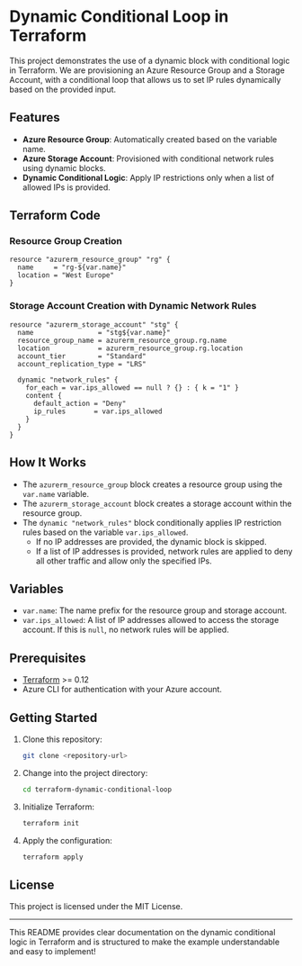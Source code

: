 # Dynamic Conditional Loop in Terraform

This project demonstrates the use of a dynamic block with conditional logic in Terraform. We are provisioning an Azure Resource Group and a Storage Account, with a conditional loop that allows us to set IP rules dynamically based on the provided input.

## Features

- **Azure Resource Group**: Automatically created based on the variable name.
- **Azure Storage Account**: Provisioned with conditional network rules using dynamic blocks.
- **Dynamic Conditional Logic**: Apply IP restrictions only when a list of allowed IPs is provided.

## Terraform Code

### Resource Group Creation

```hcl
resource "azurerm_resource_group" "rg" {
  name     = "rg-${var.name}"
  location = "West Europe"
}
```

### Storage Account Creation with Dynamic Network Rules

```hcl
resource "azurerm_storage_account" "stg" {
  name                = "stg${var.name}"
  resource_group_name = azurerm_resource_group.rg.name
  location            = azurerm_resource_group.rg.location
  account_tier        = "Standard"
  account_replication_type = "LRS"

  dynamic "network_rules" {
    for_each = var.ips_allowed == null ? {} : { k = "1" }
    content {
      default_action = "Deny"
      ip_rules       = var.ips_allowed
    }
  }
}
```

## How It Works

- The `azurerm_resource_group` block creates a resource group using the `var.name` variable.
- The `azurerm_storage_account` block creates a storage account within the resource group.
- The `dynamic "network_rules"` block conditionally applies IP restriction rules based on the variable `var.ips_allowed`. 
  - If no IP addresses are provided, the dynamic block is skipped.
  - If a list of IP addresses is provided, network rules are applied to deny all other traffic and allow only the specified IPs.

## Variables

- `var.name`: The name prefix for the resource group and storage account.
- `var.ips_allowed`: A list of IP addresses allowed to access the storage account. If this is `null`, no network rules will be applied.

## Prerequisites

- [Terraform](https://www.terraform.io/downloads.html) >= 0.12
- Azure CLI for authentication with your Azure account.

## Getting Started

1. Clone this repository:
    ```sh
    git clone <repository-url>
    ```

2. Change into the project directory:
    ```sh
    cd terraform-dynamic-conditional-loop
    ```

3. Initialize Terraform:
    ```sh
    terraform init
    ```

4. Apply the configuration:
    ```sh
    terraform apply
    ```

## License

This project is licensed under the MIT License.

---

This README provides clear documentation on the dynamic conditional logic in Terraform and is structured to make the example understandable and easy to implement!
